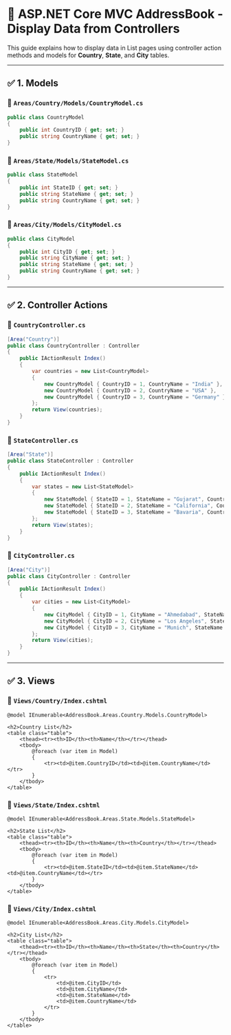 # 📘 ASP.NET Core MVC AddressBook - Display Data from Controllers

This guide explains how to display data in List pages using controller action methods and models for **Country**, **State**, and **City** tables.

---

## ✅ 1. Models

### 📁 `Areas/Country/Models/CountryModel.cs`
```csharp
public class CountryModel
{
    public int CountryID { get; set; }
    public string CountryName { get; set; }
}
```

### 📁 `Areas/State/Models/StateModel.cs`
```csharp
public class StateModel
{
    public int StateID { get; set; }
    public string StateName { get; set; }
    public string CountryName { get; set; }
}
```

### 📁 `Areas/City/Models/CityModel.cs`
```csharp
public class CityModel
{
    public int CityID { get; set; }
    public string CityName { get; set; }
    public string StateName { get; set; }
    public string CountryName { get; set; }
}
```

---

## ✅ 2. Controller Actions

### 📁 `CountryController.cs`
```csharp
[Area("Country")]
public class CountryController : Controller
{
    public IActionResult Index()
    {
        var countries = new List<CountryModel>
        {
            new CountryModel { CountryID = 1, CountryName = "India" },
            new CountryModel { CountryID = 2, CountryName = "USA" },
            new CountryModel { CountryID = 3, CountryName = "Germany" }
        };
        return View(countries);
    }
}
```

### 📁 `StateController.cs`
```csharp
[Area("State")]
public class StateController : Controller
{
    public IActionResult Index()
    {
        var states = new List<StateModel>
        {
            new StateModel { StateID = 1, StateName = "Gujarat", CountryName = "India" },
            new StateModel { StateID = 2, StateName = "California", CountryName = "USA" },
            new StateModel { StateID = 3, StateName = "Bavaria", CountryName = "Germany" }
        };
        return View(states);
    }
}
```

### 📁 `CityController.cs`
```csharp
[Area("City")]
public class CityController : Controller
{
    public IActionResult Index()
    {
        var cities = new List<CityModel>
        {
            new CityModel { CityID = 1, CityName = "Ahmedabad", StateName = "Gujarat", CountryName = "India" },
            new CityModel { CityID = 2, CityName = "Los Angeles", StateName = "California", CountryName = "USA" },
            new CityModel { CityID = 3, CityName = "Munich", StateName = "Bavaria", CountryName = "Germany" }
        };
        return View(cities);
    }
}
```

---

## ✅ 3. Views

### 📄 `Views/Country/Index.cshtml`
```cshtml
@model IEnumerable<AddressBook.Areas.Country.Models.CountryModel>

<h2>Country List</h2>
<table class="table">
    <thead><tr><th>ID</th><th>Name</th></tr></thead>
    <tbody>
        @foreach (var item in Model)
        {
            <tr><td>@item.CountryID</td><td>@item.CountryName</td></tr>
        }
    </tbody>
</table>
```

### 📄 `Views/State/Index.cshtml`
```cshtml
@model IEnumerable<AddressBook.Areas.State.Models.StateModel>

<h2>State List</h2>
<table class="table">
    <thead><tr><th>ID</th><th>Name</th><th>Country</th></tr></thead>
    <tbody>
        @foreach (var item in Model)
        {
            <tr><td>@item.StateID</td><td>@item.StateName</td><td>@item.CountryName</td></tr>
        }
    </tbody>
</table>
```

### 📄 `Views/City/Index.cshtml`
```cshtml
@model IEnumerable<AddressBook.Areas.City.Models.CityModel>

<h2>City List</h2>
<table class="table">
    <thead><tr><th>ID</th><th>Name</th><th>State</th><th>Country</th></tr></thead>
    <tbody>
        @foreach (var item in Model)
        {
            <tr>
                <td>@item.CityID</td>
                <td>@item.CityName</td>
                <td>@item.StateName</td>
                <td>@item.CountryName</td>
            </tr>
        }
    </tbody>
</table>
```


